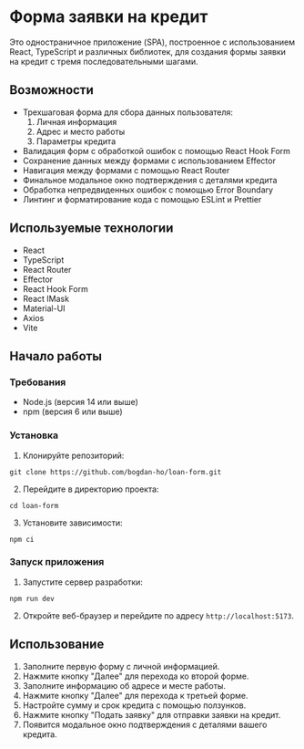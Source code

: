 # Форма заявки на кредит

Это одностраничное приложение (SPA), построенное с использованием React, TypeScript и различных библиотек, для создания формы заявки на кредит с тремя последовательными шагами.

## Возможности

- Трехшаговая форма для сбора данных пользователя:
    1. Личная информация
    2. Адрес и место работы
    3. Параметры кредита
- Валидация форм с обработкой ошибок с помощью React Hook Form
- Сохранение данных между формами с использованием Effector
- Навигация между формами с помощью React Router
- Финальное модальное окно подтверждения с деталями кредита
- Обработка непредвиденных ошибок с помощью Error Boundary
- Линтинг и форматирование кода с помощью ESLint и Prettier

## Используемые технологии

- React
- TypeScript
- React Router
- Effector
- React Hook Form
- React IMask
- Material-UI
- Axios
- Vite

## Начало работы

### Требования

- Node.js (версия 14 или выше)
- npm (версия 6 или выше)

### Установка

1. Клонируйте репозиторий:

```
git clone https://github.com/bogdan-ho/loan-form.git
```

2. Перейдите в директорию проекта:

```
cd loan-form
```

3. Установите зависимости:

```
npm ci
```

### Запуск приложения

1. Запустите сервер разработки:

```
npm run dev
```

2. Откройте веб-браузер и перейдите по адресу `http://localhost:5173`.

## Использование

1. Заполните первую форму с личной информацией.
2. Нажмите кнопку "Далее" для перехода ко второй форме.
3. Заполните информацию об адресе и месте работы.
4. Нажмите кнопку "Далее" для перехода к третьей форме.
5. Настройте сумму и срок кредита с помощью ползунков.
6. Нажмите кнопку "Подать заявку" для отправки заявки на кредит.
7. Появится модальное окно подтверждения с деталями вашего кредита.


